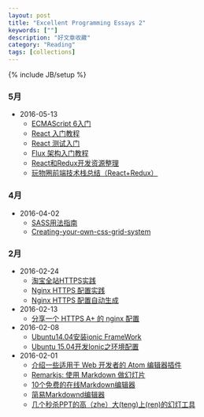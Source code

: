 ```yaml
---
layout: post
title: "Excellent Programming Essays 2"
keywords: [""]
description: "好文章收藏"
category: "Reading"
tags: [collections]
---
```


{% include JB/setup %}

### 5月
* 2016-05-13
    * [ECMAScript 6入门](http://es6.ruanyifeng.com/)
    * [React 入门教程](http://www.ruanyifeng.com/blog/2015/03/react.html)
    * [React 测试入门](http://www.ruanyifeng.com/blog/2016/02/react-testing-tutorial.html)
    * [Flux 架构入门教程](http://www.ruanyifeng.com/blog/2016/01/flux.html)
    * [React和Redux开发资源整理](https://abramstyle.com/title/)
    * [玩物圈前端技术栈总结（React+Redux）](https://segmentfault.com/a/1190000004660725)

### 4月
* 2016-04-02
    * [SASS用法指南](http://www.ruanyifeng.com/blog/2012/06/sass.html)
    * [Creating-your-own-css-grid-system](http://j4n.co/blog/Creating-your-own-css-grid-system)

### 2月
* 2016-02-24
    * [淘宝全站HTTPS实践](http://velocity.oreilly.com.cn/2015/index.php?func=session&id=8)
    * [Nginx HTTPS 配置实践](https://iyaozhen.com/nginx-https-conf.html)
    * [Nginx HTTPS 配置自动生成](https://mozilla.github.io/server-side-tls/ssl-config-generator/)
* 2016-02-13
    * [分享一个 HTTPS A+ 的 nginx 配置](https://www.textarea.com/zhicheng/fenxiang-yige-https-a-di-nginx-peizhi-320/)
* 2016-02-08
    * [Ubuntu14.04安装ionic FrameWork](http://iove86.sinaapp.com/ionic/ubuntu14-04-install-ionic-framework.html)
    * [Ubuntu 15.04开发Ionic之环境配置](https://segmentfault.com/a/1190000003809277)
* 2016-02-01
    * [介绍一些适用于 Web 开发者的 Atom 编辑器插件](https://linux.cn/article-6871-1.html)
    * [Remarkjs: 使用 Markdown 做幻灯片](http://www.webrube.com/markdown-remarkjs-web_rube/3585)
    * [10个免费的在线Markdown编辑器](http://www.webrube.com/markdown-web_rube/4543)
    * [简易Markdownd编辑器](http://www.webrube.com/markdown-javascript-web_rube/6589)
    * [几个秒杀PPT的高（zhe）大(teng)上(ren)的幻灯工具](http://www.jianshu.com/p/09a3bbb8b362)
